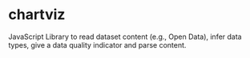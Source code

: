 # chartviz
JavaScript Library to read dataset content (e.g., Open Data), infer data types, give a data quality indicator and parse content.
